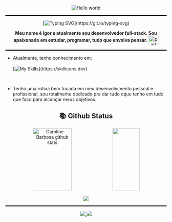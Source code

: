 <div align='center'>

<img src="https://media.tenor.com/c9I-X7xoFOAAAAAd/retrowave-cardrive.gif" alt="Hello world" align="center"><hr style="border: 1px solid black;">  
 
 
[![Typing SVG](https://readme-typing-svg.demolab.com?font=Fira+Code&size=25&duration=4500&pause=1000&color=9A2F82&center=true&vCenter=true&width=435&lines=Opa+eai%2C+bem-vindo(a)!)](https://git.io/typing-svg)
 
<strong><p>Meu nome é <strong>Igor</strong> e atualmente sou desenvolvedor <strong>full-stack. </strong>Sou apaixonado em estudar, programar, tudo que envolva pensar.</strong>  <img src="https://slackmojis.com/emojis/32826-retro_sun/download" alt="party blob" width="30" align='center'></p></div>
<hr style="border: 1px solid black;">

- Atualmente, tenho conhecimento em:
  </br>
  </br>
[![My Skills](https://skillicons.dev/icons?i=js,html,css,express,nextjs,nodejs,postgres,prisma,react,redis,redux,regex,replit,sass,tailwind,ts,vercel,vite,mongodb,figma,firebase,git,github,)](https://skillicons.dev)

</br>

- Tenho uma rotina bem focada em meu desenvolvimento pessoal e profissional, sou totalmente dedicado pra dar tudo oque tenho em tudo que faço para alcançar meus objetivos. <br>


<div align='center'>


## 📚 Github Status


 
<div align="center">  
  <img width="49%" height="195px" src="https://github-readme-stats.vercel.app/api?username=devIgor1&show_icons=true&count_private=true&hide_border=true&title_color=9A2F82&icon_color=9A2F82&text_color=9A2F82&bg_color=1F0D25" alt="Caroline Barbosa github stats" /> 
  <img width="41%" height="195px" src="https://github-readme-stats.vercel.app/api/top-langs/?username=devIgor1&layout=compact&hide_border=true&title_color=9A2F82&text_color=9A2F82&bg_color=1F0D25" />
</div>



[![](https://github-readme-activity-graph.cyclic.app/graph?username=devIgor1&bg_color=228B22&color=228B22&line=8a2be2&point=ffffff&area=true&hide_border=true)](https://github.com/ashutosh00710/github-readme-activity-graph)
<hr style="border: 1px solid black;">
<p align="center" style="color: green;">
</p>
 



<div align="center"> 
<a href="https://www.linkedin.com/in/igor-moraes-rocha/" target="_blank"><img src="https://img.shields.io/badge/WhatsApp-25D366?style=for-the-badge&logo=WhatsApp&logoColor=white"</a>
<a href="https://whatsa.me/5521993762231" target="_blank"><img src="https://img.shields.io/badge/Gmail-D14836?style=for-the-badge&logo=gmail&logoColor=white"</a>

 </div>
 
 
 
</div>
